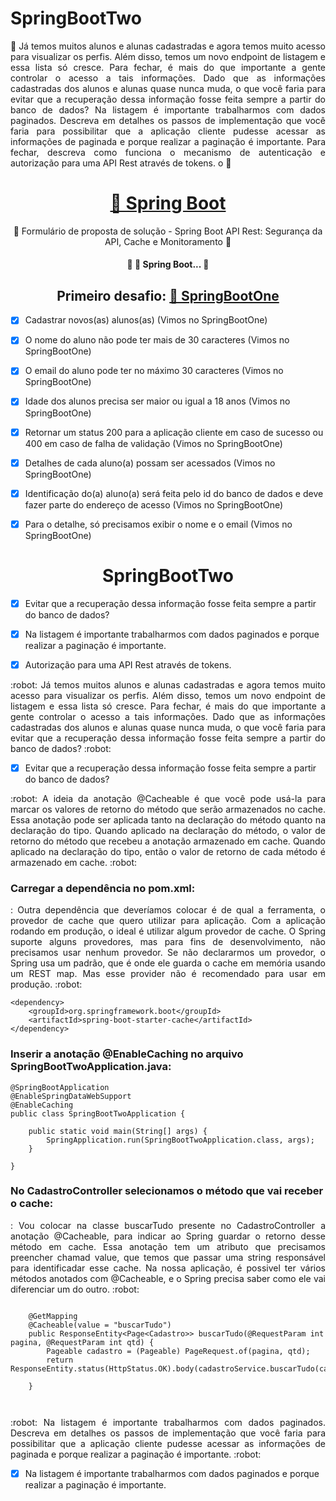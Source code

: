 # SpringBootTwo

<p align="justify">🚀 Já temos muitos alunos e alunas cadastradas e agora temos muito acesso para visualizar os perfis. Além disso, temos um novo endpoint de listagem e essa lista só cresce. Para fechar, é mais do que importante a gente controlar o acesso a tais informações. Dado que as informações cadastradas dos alunos e alunas quase nunca muda, o que você faria para evitar que a recuperação dessa informação fosse feita sempre a partir do banco de dados? 
Na listagem é importante trabalharmos com dados paginados. Descreva em detalhes os passos de implementação que você faria para possibilitar que a aplicação cliente pudesse acessar as informações de paginada e porque realizar a paginação é importante. Para fechar, descreva como funciona o mecanismo de autenticação e autorização para uma API Rest através de tokens. o 🚀 </p>

<h1 align="center">
    <a href="https://spring.io/projects/spring-boot">🔗 Spring Boot </a>
</h1>
<p align="center">🚀 Formulário de proposta de solução - Spring Boot API Rest: Segurança da API, Cache e Monitoramento 🚀 </p>

<h4 align="center"> 
	🚧  🚀 Spring Boot...  🚧
</h4>


<h2 align="center"> Primeiro desafio: <a href=" https://github.com/LuisGomesRocha/SpringBootOne">🔗 SpringBootOne</a> </h2>

- [x] Cadastrar novos(as) alunos(as) (Vimos no SpringBootOne)
- [x] O nome do aluno não pode ter mais de 30 caracteres (Vimos no SpringBootOne)
- [x] O email do aluno pode ter no máximo 30 caracteres (Vimos no SpringBootOne)
- [x] Idade dos alunos precisa ser maior ou igual a 18 anos (Vimos no SpringBootOne)
- [x] Retornar um status 200 para a aplicação cliente em caso de sucesso ou 400 em caso de falha de validação (Vimos no SpringBootOne)
- [x] Detalhes de cada aluno(a) possam ser acessados (Vimos no SpringBootOne)
- [x] Identificação do(a) aluno(a) será feita pelo id do banco de dados e deve fazer parte do endereço de acesso (Vimos no SpringBootOne)
- [x] Para o detalhe, só precisamos exibir o nome e o email (Vimos no SpringBootOne)


<h1 align="center">
	SpringBootTwo
</h1>

- [x] Evitar que a recuperação dessa informação fosse feita sempre a partir do banco de dados?
- [x] Na listagem é importante trabalharmos com dados paginados e porque realizar a paginação é importante.
- [x] Autorização para uma API Rest através de tokens.


<p align="justify"> :robot: Já temos muitos alunos e alunas cadastradas e agora temos muito acesso para visualizar os perfis. Além disso, temos um novo endpoint de listagem e essa lista só cresce. Para fechar, é mais do que importante a gente controlar o acesso a tais informações. Dado que as informações cadastradas dos alunos e alunas quase nunca muda, o que você faria para evitar que a recuperação dessa informação fosse feita sempre a partir do banco de dados?   :robot: </p>

- [x] Evitar que a recuperação dessa informação fosse feita sempre a partir do banco de dados?

<p align="justify"> :robot: A ideia da anotação @Cacheable é que você pode usá-la para marcar os valores de retorno do método que serão armazenados no cache. Essa anotação pode ser aplicada tanto na declaração do método quanto na declaração do tipo. Quando aplicado na declaração do método, o valor de retorno do método que recebeu a anotação  armazenado em cache. Quando aplicado na declaração do tipo, então o valor de retorno de cada método é armazenado em cache.  :robot: </p>



### Carregar a dependência no pom.xml:
<p align="justify"> : Outra dependência que deveríamos colocar é de qual a ferramenta, o provedor de cache que quero utilizar para aplicação. Com a aplicação rodando em produção, o ideal é utilizar algum provedor de cache. O Spring suporte alguns provedores, mas para fins de desenvolvimento, não precisamos usar nenhum provedor. Se não declararmos um provedor, o Spring usa um padrão, que é onde ele guarda o cache em memória usando um REST map. Mas esse provider não é recomendado para usar em produção. :robot: </p>

```
<dependency>
	<groupId>org.springframework.boot</groupId>
	<artifactId>spring-boot-starter-cache</artifactId>
</dependency>
```

### Inserir a anotação @EnableCaching no arquivo SpringBootTwoApplication.java:

```
@SpringBootApplication
@EnableSpringDataWebSupport
@EnableCaching
public class SpringBootTwoApplication {

	public static void main(String[] args) {
		SpringApplication.run(SpringBootTwoApplication.class, args);
	}

}
```
### No CadastroController selecionamos o método que vai receber o cache:

<p align="justify"> : Vou colocar na classe buscarTudo presente no CadastroController a anotação @Cacheable, para indicar ao Spring guardar o retorno desse método em cache. Essa anotação tem um atributo que precisamos preencher chamad value, que temos que passar uma string responsável para identificadar esse cache. Na nossa aplicação, é possivel ter vários métodos anotados com @Cacheable, e o Spring precisa saber como ele vai diferenciar um do outro. :robot: </p>

```

	@GetMapping
	@Cacheable(value = "buscarTudo")
	public ResponseEntity<Page<Cadastro>> buscarTudo(@RequestParam int pagina, @RequestParam int qtd) {
		Pageable cadastro = (Pageable) PageRequest.of(pagina, qtd);
		return ResponseEntity.status(HttpStatus.OK).body(cadastroService.buscarTudo(cadastro));

	}
	
	
```

<p align="justify"> :robot: Na listagem é importante trabalharmos com dados paginados. Descreva em detalhes os passos de implementação que você faria para possibilitar que a aplicação cliente pudesse acessar as informações de paginada e porque realizar a paginação é importante. :robot: </p>


- [x] Na listagem é importante trabalharmos com dados paginados e porque realizar a paginação é importante.


